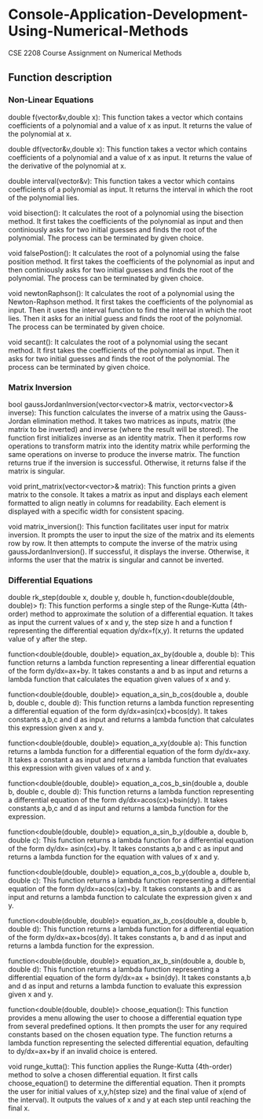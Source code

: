 # Console-Application-Development-Using-Numerical-Methods
CSE 2208 Course Assignment on Numerical Methods

## Function description

### Non-Linear Equations

double f(vector<double>&v,double x): This function takes a vector which contains coefficients of a polynomial and a value of x as input. It returns the value of the polynomial at x.

double df(vector<double>&v,double x): This function takes a vector which contains coefficients of a polynomial and a value of x as input. It returns the value of the derivative of the polynomial at x.

double interval(vector<double>&v): This function takes a vector which contains coefficients of a polynomial as input. It returns the interval in which the root of the polynomial lies.

void bisection(): It calculates the root of a polynomial using the bisection method. It first takes the coefficients of the polynomial as input and then continiously asks for two initial guesses and finds the root of the polynomial. The process can be terminated by given choice.

void falsePostion(): It calculates the root of a polynomial using the false position method. It first takes the coefficients of the polynomial as input and then continiously asks for two initial guesses and finds the root of the polynomial. The process can be terminated by given choice.

void newtonRaphson(): It calculates the root of a polynomial using the Newton-Raphson method. It first takes the coefficients of the polynomial as input. Then it uses the interval function to find the interval in which the root lies. Then it asks for an initial guess and finds the root of the polynomial. The process can be terminated by given choice.

void secant(): It calculates the root of a polynomial using the secant method. It first takes the coefficients of the polynomial as input. Then it asks for two initial guesses and finds the root of the polynomial. The process can be terminated by given choice.

### Matrix Inversion

bool gaussJordanInversion(vector<vector<double>>& matrix, vector<vector<double>>& inverse): This function calculates the inverse of a matrix using the Gauss-Jordan elimination method. It takes two matrices as inputs, matrix (the matrix to be inverted) and inverse (where the result will be stored). The function first initializes inverse as an identity matrix. Then it performs row operations to transform matrix into the identity matrix while performing the same operations on inverse to produce the inverse matrix. The function returns true if the inversion is successful. Otherwise, it returns false if the matrix is singular.

void print_matrix(vector<vector<double>>& matrix): This function prints a given matrix to the console. It takes a matrix as input and displays each element formatted to align neatly in columns for readability. Each element is displayed with a specific width for consistent spacing.

void matrix_inversion(): This function facilitates user input for matrix inversion. It prompts the user to input the size of the matrix and its elements row by row. It then attempts to compute the inverse of the matrix using gaussJordanInversion(). If successful, it displays the inverse. Otherwise, it informs the user that the matrix is singular and cannot be inverted.

### Differential Equations

double rk_step(double x, double y, double h, function<double(double, double)> f): This function performs a single step of the Runge-Kutta (4th-order) method to approximate the solution of a differential equation. It takes as input the current values of x and y, the step size h and a function f representing the differential equation dy/dx=f(x,y). It returns the updated value of y after the step.

function<double(double, double)> equation_ax_by(double a, double b): This function returns a lambda function representing a linear differential equation of the form dy/dx=ax+by. It takes constants a and b as input and returns a lambda function that calculates the equation given values of x and y.

function<double(double, double)> equation_a_sin_b_cos(double a, double b, double c, double d): This function returns a lambda function representing a differential equation of the form dy/dx=asin(cx)+bcos(dy). It takes constants a,b,c and d as input and returns a lambda function that calculates this expression given x and y.

function<double(double, double)> equation_a_xy(double a): This function returns a lambda function for a differential equation of the form dy/dx=axy. It takes a constant a as input and returns a lambda function that evaluates this expression with given values of x and y.

function<double(double, double)> equation_a_cos_b_sin(double a, double b, double c, double d): This function returns a lambda function representing a differential equation of the form dy/dx=acos(cx)+bsin(dy). It takes constants a,b,c and d as input and returns a lambda function for the expression.

function<double(double, double)> equation_a_sin_b_y(double a, double b, double c): This function returns a lambda function for a differential equation of the form dy/dx= asin(cx)+by. It takes constants a,b and c as input and returns a lambda function for the equation with values of x and y.

function<double(double, double)> equation_a_cos_b_y(double a, double b, double c): This function returns a lambda function representing a differential equation of the form dy/dx=acos(cx)+by. It takes constants a,b and c as input and returns a lambda function to calculate the expression given x and y.

function<double(double, double)> equation_ax_b_cos(double a, double b, double d): This function returns a lambda function for a differential equation of the form dy/dx=ax+bcos(dy). It takes constants a, b and d as input and returns a lambda function for the expression.

function<double(double, double)> equation_ax_b_sin(double a, double b, double d): This function returns a lambda function representing a differential equation of the form dy/dx=ax + bsin(dy). It takes constants a,b and d as input and returns a lambda function to evaluate this expression given x and y.

function<double(double, double)> choose_equation(): This function provides a menu allowing the user to choose a differential equation type from several predefined options. It then prompts the user for any required constants based on the chosen equation type. The function returns a lambda function representing the selected differential equation, defaulting to dy/dx=ax+by if an invalid choice is entered.

void runge_kutta(): This function applies the Runge-Kutta (4th-order) method to solve a chosen differential equation. It first calls choose_equation() to determine the differential equation. Then it prompts the user for initial values of x,y,h(step size) and the final value of x(end of the interval). It outputs the values of x and y at each step until reaching the final x.
